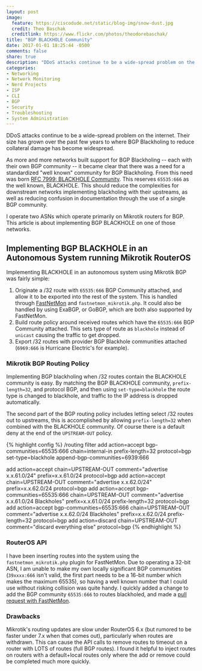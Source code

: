 ```yaml
---
layout: post
image:
  feature: https://ciscodude.net/static/blog-img/snow-dust.jpg
  credit: Theo Baschak
  creditlink: https://www.flickr.com/photos/theodorebaschak/
title: "BGP BLACKHOLE Community"
date: 2017-01-01 18:25:44 -0500
comments: false
share: true
description: "DDoS attacks continue to be a wide-spread problem on the internet. Their size has grown over the past few years to where BGP Blackholing to reduce collateral damage has become widespread."
categories: 
- Networking
- Network Monitoring
- Nerd Projects
- ISP
- CLI
- BGP
- Security
- Troubleshooting
- System Administration
---
```

DDoS attacks continue to be a wide-spread problem on the internet. Their size has grown over the past few years to where BGP Blackholing to reduce collateral damage has become widespread.

As more and more networks built support for BGP Blackholing -- each with their own BGP community -- it became clear that there was a need for a standardized "well known" community for BGP Blackholing. From this need was born [RFC 7999: BLACKHOLE Community](https://tools.ietf.org/html/rfc7999). This reserves `65535:666` as the well known, BLACKHOLE. This should reduce the complexities for downstream networks implementing blackholing with their upstreams, as well as reducing confusion in documentation through the use of a single BGP community.

I operate two ASNs which operate primarily on Mikrotik routers for BGP. This article is about implementing BGP BLACKHOLE on one of those networks.

## Implementing BGP BLACKHOLE in an Autonomous System running Mikrotik RouterOS

Implementing BLACKHOLE in an autonomous system using Mikrotik BGP was fairly simple:

1.	Originate a /32 route with `65535:666` BGP Community attached, and allow it to be exported into the rest of the system. This is handled through [FastNetMon](https://github.com/pavel-odintsov/fastnetmon) and `fastnetmon_mikrotik.php`. It could also be handled by using ExaBGP, or GoBGP, which are both also supported by FastNetMon.
1.	Build route policy around received routes which have the `65535:666` BGP Community attached. This sets type of route as `blackhole` instead of `unicast` causing the traffic to get dropped.
1.	Export /32 routes with provider BGP Blackhole communities attached (`6969:666` is Hurricane Electric's for example).

### Mikrotik BGP Routing Policy

Implementing BGP blackholing when /32 routes contain the BLACKHOLE community is easy. By matching the BGP BLACKHOLE community, `prefix-length=32`, and protocol BGP, and then using `set-type=blackhole` the route type is changed to blackhole, and traffic to the IP address is dropped automatically.

The second part of the BGP routing policy includes letting select /32 routes out to upstreams, this is accomplished by allowing `prefix-length=32` when combined with the BLACKHOLE community. Of course there is a default deny at the end of the `UPSTREAM-OUT` policy.

{% highlight config %}
/routing filter
add action=accept bgp-communities=65535:666 chain=internal-in prefix-length=32 protocol=bgp set-type=blackhole append-bgp-communities=6939:666

add action=accept chain=UPSTREAM-OUT comment="advertise x.x.61.0/24" prefix=x.x.61.0/24 protocol=bgp
add action=accept chain=UPSTREAM-OUT comment="advertise x.x.62.0/24" prefix=x.x.62.0/24 protocol=bgp
add action=accept bgp-communities=65535:666 chain=UPSTREAM-OUT comment="advertise x.x.61.0/24 Blackholes" prefix=x.x.61.0/24 prefix-length=32 protocol=bgp
add action=accept bgp-communities=65535:666 chain=UPSTREAM-OUT comment="advertise x.x.62.0/24 Blackholes" prefix=x.x.62.0/24 prefix-length=32 protocol=bgp
add action=discard chain=UPSTREAM-OUT comment="discard everything else" protocol=bgp
{% endhighlight %}

### RouterOS API

I have been inserting routes into the system using the `fastnetmon_mikrotik.php` plugin for FastNetMon. Due to operating a 32-bit ASN, I am unable to make my own locally significant BGP communities (`39xxxx:666` isn't valid, the first part needs to be a 16-bit number which makes the maximum 65535), so having a well known number that I could use without risking collision was quite handy. I quickly added a change to add the BGP community `65535:666` to routes blackholed, and made a [pull request with FastNetMon](https://github.com/pavel-odintsov/fastnetmon/pull/621).

### Drawbacks

Mikrotik's routing updates are slow under RouterOS 6.x (but rumored to be faster under 7.x when that comes out), particularly when routes are withdrawn. This can cause the API calls to remove routes to timeout on a router with LOTS of routes (full BGP routes). I found it helpful to inject routes on routers with a default+local routes only where the add or remove could be completed much more quickly.

